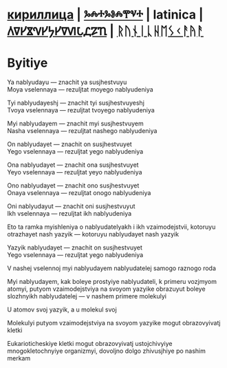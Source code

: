 # [кириллица](../Cyrl/Byitiye.md) | [ⰳⰾⰰⰳⱁⰾⰹⱌⰰ](../Glag/Byitiye.md) | latinica | [𐍓𐍠𐍔𐍮𐍝𐍔𐍟𐍔𐍠𐍜𐍡𐍚𐍐𐍴](../Perm/Byitiye.md) | [ᚱᚢᚾᛁᚳᚺᛖᛊᚲᚨᚤᚨ](../Runr/Byitiye.md)

# Byitiye

Ya nablyudayu — znachit ya susjhestvuyu  
Moya vselennaya — rezuljtat moyego nablyudeniya

Tyi nablyudayeshj — znachit tyi susjhestvuyeshj  
Tvoya vselennaya — rezuljtat tvoyego nablyudeniya

Myi nablyudayem — znachit myi susjhestvuyem  
Nasha vselennaya — rezuljtat nashego nablyudeniya

On nablyudayet — znachit on susjhestvuyet  
Yego vselennaya — rezuljtat yego nablyudeniya

Ona nablyudayet — znachit ona susjhestvuyet  
Yeyo vselennaya — rezuljtat yeyo nablyudeniya

Ono nablyudayet — znachit ono susjhestvuyet  
Onaya vselennaya — rezuljtat onogo nablyudeniya

Oni nablyudayut — znachit oni susjhestvuyut  
Ikh vselennaya — rezuljtat ikh nablyudeniya


Eto ta ramka myishleniya o nablyudatelyakh i ikh vzaimodejstvii, kotoruyu otrazhayet nash yazyik — kotoruyu nablyudayet nash yazyik

Yazyik nablyudayet — znachit on susjhestvuyet  
Yego vselennaya — rezuljtat yego nablyudeniya

V nashej vselennoj myi nablyudayem nablyudatelej samogo raznogo roda

Myi nablyudayem, kak boleye prostyiye nablyudateli, k primeru vozjmyom atomyi, putyom vzaimodejstviya na svoyom yazyike obrazuyut boleye slozhnyikh nablyudatelej — v nashem primere molekulyi

U atomov svoj yazyik, a u molekul svoj

Molekulyi putyom vzaimodejstviya na svoyom yazyike mogut obrazovyivatj kletki

Eukarioticheskiye kletki mogut obrazovyivatj ustojchivyiye mnogokletochnyiye organizmyi, dovoljno dolgo zhivusjhiye po nashim merkam


